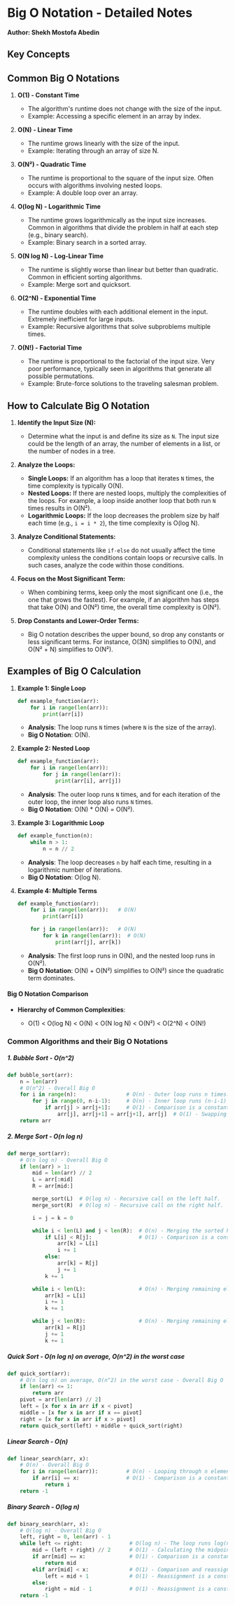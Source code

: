 # Big O Notation - Detailed Notes

**Author: Shekh Mostofa Abedin**

## Key Concepts

## Common Big O Notations

1. **O(1) - Constant Time**

   - The algorithm's runtime does not change with the size of the input.
   - Example: Accessing a specific element in an array by index.

2. **O(N) - Linear Time**

   - The runtime grows linearly with the size of the input.
   - Example: Iterating through an array of size N.

3. **O(N²) - Quadratic Time**

   - The runtime is proportional to the square of the input size. Often occurs with algorithms involving nested loops.
   - Example: A double loop over an array.

4. **O(log N) - Logarithmic Time**

   - The runtime grows logarithmically as the input size increases. Common in algorithms that divide the problem in half at each step (e.g., binary search).
   - Example: Binary search in a sorted array.

5. **O(N log N) - Log-Linear Time**

   - The runtime is slightly worse than linear but better than quadratic. Common in efficient sorting algorithms.
   - Example: Merge sort and quicksort.

6. **O(2^N) - Exponential Time**

   - The runtime doubles with each additional element in the input. Extremely inefficient for large inputs.
   - Example: Recursive algorithms that solve subproblems multiple times.

7. **O(N!) - Factorial Time**
   - The runtime is proportional to the factorial of the input size. Very poor performance, typically seen in algorithms that generate all possible permutations.
   - Example: Brute-force solutions to the traveling salesman problem.

## How to Calculate Big O Notation

1. **Identify the Input Size (N):**

   - Determine what the input is and define its size as `N`. The input size could be the length of an array, the number of elements in a list, or the number of nodes in a tree.

2. **Analyze the Loops:**

   - **Single Loops:** If an algorithm has a loop that iterates `N` times, the time complexity is typically O(N).
   - **Nested Loops:** If there are nested loops, multiply the complexities of the loops. For example, a loop inside another loop that both run `N` times results in O(N²).
   - **Logarithmic Loops:** If the loop decreases the problem size by half each time (e.g., `i = i * 2`), the time complexity is O(log N).

3. **Analyze Conditional Statements:**

   - Conditional statements like `if-else` do not usually affect the time complexity unless the conditions contain loops or recursive calls. In such cases, analyze the code within those conditions.

4. **Focus on the Most Significant Term:**

   - When combining terms, keep only the most significant one (i.e., the one that grows the fastest). For example, if an algorithm has steps that take O(N) and O(N²) time, the overall time complexity is O(N²).

5. **Drop Constants and Lower-Order Terms:**
   - Big O notation describes the upper bound, so drop any constants or less significant terms. For instance, O(3N) simplifies to O(N), and O(N² + N) simplifies to O(N²).

## Examples of Big O Calculation

1. **Example 1: Single Loop**

   ```python
   def example_function(arr):
       for i in range(len(arr)):
           print(arr[i])
   ```

   - **Analysis**: The loop runs `N` times (where `N` is the size of the array).
   - **Big O Notation**: O(N).

2. **Example 2: Nested Loop**

   ```python
   def example_function(arr):
       for i in range(len(arr)):
           for j in range(len(arr)):
               print(arr[i], arr[j])
   ```

   - **Analysis**: The outer loop runs `N` times, and for each iteration of the outer loop, the inner loop also runs `N` times.
   - **Big O Notation**: O(N) \* O(N) = O(N²).

3. **Example 3: Logarithmic Loop**

   ```python
   def example_function(n):
       while n > 1:
           n = n // 2
   ```

   - **Analysis**: The loop decreases `n` by half each time, resulting in a logarithmic number of iterations.
   - **Big O Notation**: O(log N).

4. **Example 4: Multiple Terms**

   ```python
   def example_function(arr):
       for i in range(len(arr)):   # O(N)
           print(arr[i])

       for j in range(len(arr)):   # O(N)
           for k in range(len(arr)):  # O(N)
               print(arr[j], arr[k])
   ```

   - **Analysis**: The first loop runs in O(N), and the nested loop runs in O(N²).
   - **Big O Notation**: O(N) + O(N²) simplifies to O(N²) since the quadratic term dominates.

#### Big O Notation Comparison

- **Hierarchy of Common Complexities**:

  - O(1) < O(log N) < O(N) < O(N log N) < O(N²) < O(2^N) < O(N!)

### Common Algorithms and their Big O Notations

##### 1. Bubble Sort - O(n^2)

```python
def bubble_sort(arr):
    n = len(arr)
    # O(n^2) - Overall Big O
    for i in range(n):                # O(n) - Outer loop runs n times.
        for j in range(0, n-i-1):     # O(n) - Inner loop runs (n-i-1) times, which is approximately n times.
            if arr[j] > arr[j+1]:     # O(1) - Comparison is a constant time operation.
                arr[j], arr[j+1] = arr[j+1], arr[j]  # O(1) - Swapping elements is a constant time operation.
    return arr
```

##### 2. Merge Sort - O(n log n)

```python
def merge_sort(arr):
    # O(n log n) - Overall Big O
    if len(arr) > 1:
        mid = len(arr) // 2
        L = arr[:mid]
        R = arr[mid:]

        merge_sort(L)  # O(log n) - Recursive call on the left half.
        merge_sort(R)  # O(log n) - Recursive call on the right half.

        i = j = k = 0

        while i < len(L) and j < len(R):  # O(n) - Merging the sorted halves.
            if L[i] < R[j]:               # O(1) - Comparison is a constant time operation.
                arr[k] = L[i]
                i += 1
            else:
                arr[k] = R[j]
                j += 1
            k += 1

        while i < len(L):                 # O(n) - Merging remaining elements.
            arr[k] = L[i]
            i += 1
            k += 1

        while j < len(R):                 # O(n) - Merging remaining elements.
            arr[k] = R[j]
            j += 1
            k += 1
```

##### Quick Sort - O(n log n) on average, O(n^2) in the worst case

```Python
def quick_sort(arr):
    # O(n log n) on average, O(n^2) in the worst case - Overall Big O
    if len(arr) <= 1:
        return arr
    pivot = arr[len(arr) // 2]
    left = [x for x in arr if x < pivot]
    middle = [x for x in arr if x == pivot]
    right = [x for x in arr if x > pivot]
    return quick_sort(left) + middle + quick_sort(right)
```

##### Linear Search - O(n)

```python
def linear_search(arr, x):
    # O(n) - Overall Big O
    for i in range(len(arr)):         # O(n) - Looping through n elements in the array.
        if arr[i] == x:               # O(1) - Comparison is a constant time operation.
            return i
    return -1
```

##### Binary Search - O(log n)

```python
def binary_search(arr, x):
    # O(log n) - Overall Big O
    left, right = 0, len(arr) - 1
    while left <= right:               # O(log n) - The loop runs log(n) times, halving the search space each time.
        mid = (left + right) // 2      # O(1) - Calculating the midpoint is a constant time operation.
        if arr[mid] == x:              # O(1) - Comparison is a constant time operation.
            return mid
        elif arr[mid] < x:             # O(1) - Comparison and reassignment are constant time operations.
            left = mid + 1             # O(1) - Reassignment is a constant time operation.
        else:
            right = mid - 1            # O(1) - Reassignment is a constant time operation.
    return -1
```
